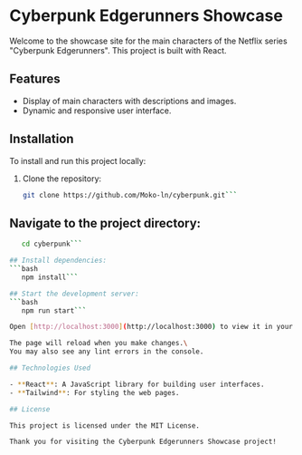 # Cyberpunk Edgerunners Showcase

Welcome to the showcase site for the main characters of the Netflix series "Cyberpunk Edgerunners". This project is built with React.

## Features

- Display of main characters with descriptions and images.
- Dynamic and responsive user interface.

## Installation

To install and run this project locally:

1. Clone the repository:
   ```bash
   git clone https://github.com/Moko-ln/cyberpunk.git```

## Navigate to the project directory:
```bash
   cd cyberpunk```

## Install dependencies:
```bash
   npm install```

## Start the development server:
```bash
   npm run start```

Open [http://localhost:3000](http://localhost:3000) to view it in your browser.

The page will reload when you make changes.\
You may also see any lint errors in the console.

## Technologies Used

- **React**: A JavaScript library for building user interfaces.
- **Tailwind**: For styling the web pages.

## License

This project is licensed under the MIT License.

Thank you for visiting the Cyberpunk Edgerunners Showcase project!
